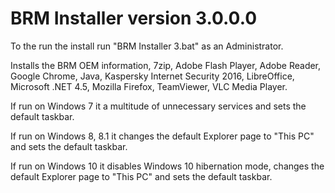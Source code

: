 # BRM Installer version 3.0.0.0

To the run the install run "BRM Installer 3.bat" as an Administrator.

Installs the BRM OEM information, 7zip, Adobe Flash Player, Adobe Reader, Google Chrome, Java, Kaspersky Internet Security 2016, LibreOffice, Microsoft .NET 4.5, Mozilla Firefox, TeamViewer, VLC Media Player.

If run on Windows 7 it a multitude of unnecessary services and sets the default taskbar.

If run on Windows 8, 8.1 it changes the default Explorer page to "This PC" and sets the default taskbar.

If run on Windows 10 it disables Windows 10 hibernation mode, changes the default Explorer page to "This PC" and sets the default taskbar.
